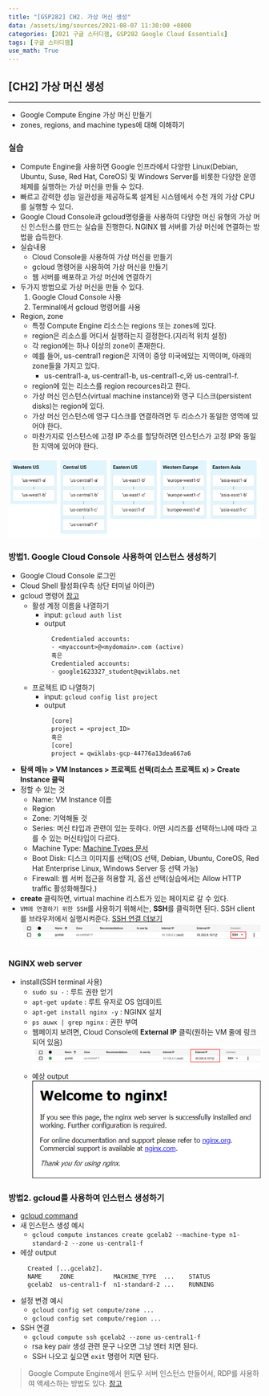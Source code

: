 ```yaml
---
title: "[GSP282] CH2. 가상 머신 생성"
data: /assets/img/sources/2021-08-07 11:30:00 +0800
categories: [2021 구글 스터디잼, GSP282 Google Cloud Essentials]
tags: [구글 스터디잼]
use_math: True
---
```



## **[CH2] 가상 머신 생성**

---

- Google Compute Engine 가상 머신 만들기
- zones, regions, and machine types에 대해 이해하기

### 실습

- Compute Engine을 사용하면 Google 인프라에서 다양한 Linux(Debian, Ubuntu, Suse, Red Hat, CoreOS) 및 Windows Server를 비롯한 다양한 운영 체제를 실행하는 가상 머신을 만들 수 있다.
- 빠르고 강력한 성능 일관성을 제공하도록 설계된 시스템에서 수천 개의 가상 CPU를 실행할 수 있다.
- Google Cloud Console과 gcloud명령줄을 사용하여 다양한 머신 유형의 가상 머신 인스턴스를 만드는 실습을 진행한다. NGINX 웹 서버를 가상 머신에 연결하는 방법을 습득한다.
- 실습내용
  - Cloud Console을 사용하여 가상 머신을 만들기
  - gcloud 명령어을 사용하여 가상 머신을 만들기
  - 웹 서버를 배포하고 가상 머신에 연결하기
- 두가지 방법으로 가상 머신을 만들 수 있다.
  1. Google Cloud Console 사용
  2. Terminal에서 gcloud 명령어를 사용
- Region, zone
  - 특정 Compute Engine 리소스는 regions 또는 zones에 있다.
  - region은 리소스를 어디서 실행하는지 결정한다.(지리적 위치 설정)
  - 각 region에는 하나 이상의 zone이 존재한다.
  - 예를 들어, us-central1 region은 지역이 중앙 미국에있는 지역이며, 아래의 zone들을 가지고 있다.
    - us-central1-a, us-central1-b, us-central1-c,와 us-central1-f.
  - region에 있는 리소스를 region recources라고 한다.
  - 가상 머신 인스턴스(virtual machine instance)와 영구 디스크(persistent disks)는 region에 있다.
  - 가상 머신 인스턴스에 영구 디스크를 연결하려면 두 리소스가 동일한 영역에 있어야 한다.
  - 마찬가지로 인스턴스에 고정 IP 주소를 할당하려면 인스턴스가 고정 IP와 동일한 지역에 있어야 한다.

![zone, region](/assets/img/sources/2021-08-07-11-01-23.png)

### 방법1. Google Cloud Console 사용하여 인스턴스 생성하기

- Google Cloud Console 로그인
- Cloud Shell 활성화(우측 상단 터미널 아이콘)
- gcloud 명령어 [참고](https://cloud.google.com/sdk/gcloud)
  - 활성 계정 이름을 나열하기
    - input: `gcloud auth list`
    - output
      ```shell
        Credentialed accounts:
        - <myaccount>@<mydomain>.com (active)
        혹은
        Credentialed accounts:
        - google1623327_student@qwiklabs.net
      ```
  - 프로젝트 ID 나열하기
    - input: `gcloud config list project`
    - output
      ```shell
        [core]
        project = <project_ID>
        혹은   
        [core]
        project = qwiklabs-gcp-44776a13dea667a6
      ```
- **탐색 메뉴 > VM Instances > 프로젝트 선택(리소스 프로젝트 x) > Create Instance 클릭**
- 정할 수 있는 것
  - Name: VM Instance 이름
  - Region
  - Zone: 기억해둘 것
  - Series: 머신 타입과 관련이 있는 듯하다. 어떤 시리즈를 선택하느냐에 따라 고를 수 있는 머신타입이 다르다.
  - Machine Type: [Machine Types 문서](https://cloud.google.com/compute/docs/machine-types)
  - Boot Disk: 디스크 이미지를 선택(OS 선택, Debian, Ubuntu, CoreOS, Red Hat Enterprise Linux, Windows Server 등 선택 가능)
  - Firewall: 웹 서버 접근을 허용할 지, 옵션 선택(실습에서는 Allow HTTP traffic 활성화해줬다.)
- **create** 클릭하면, virtual machine 리스트가 있는 페이지로 갈 수 있다.
- `VM에 연결하기 위한 SSH`를 사용하기 위해서는, **SSH**를 클릭하면 된다. SSH client를 브라우저에서 실행시켜준다. [SSH 연결 더보기](https://cloud.google.com/compute/docs/instances/connecting-to-instance)
  ![SSH](/assets/img/sources/2021-08-07-11-21-53.png)

### NGINX web server

- install(SSH terminal 사용)
  - `sudo su -` : 루트 권한 얻기
  - `apt-get update` : 루트 유저로 OS 업데이트
  - `apt-get install nginx -y` : NGINX 설치
  - `ps auwx | grep nginx` : 권한 부여
  - 웹페이지 보려면, Cloud Console에 **External IP** 클릭(원하는 VM 줄에 링크되어 있음)
    ![External IP](/assets/img/sources/2021-08-07-11-25-21.png)
  - 예상 output
    ![output](/assets/img/sources/2021-08-07-11-25-48.png)

### 방법2. gcloud를 사용하여 인스턴스 생성하기

- [gcloud command](https://cloud.google.com/sdk/gcloud/)
- 새 인스턴스 생성 예시
  - `gcloud compute instances create gcelab2 --machine-type n1-standard-2 --zone us-central1-f`
- 에상 output
  ```shell
    Created [...gcelab2].
    NAME     ZONE           MACHINE_TYPE  ...    STATUS
    gcelab2  us-central1-f  n1-standard-2 ...    RUNNING
  ```
- 설정 변경 예시
  - `gcloud config set compute/zone ...`
  - `gcloud config set compute/region ...`
- SSH 연결
  - `gcloud compute ssh gcelab2 --zone us-central1-f`
  - rsa key pair 생성 관련 문구 나오면 그냥 엔터 치면 된다.
  - SSH 나오고 싶으면 `exit` 명령어 치면 된다.

> Google Compute Engine에서 윈도우 서버 인스턴스 만들어서, RDP를 사용하여 액세스하는 방법도 있다. [참고](https://www.qwiklabs.com/focuses/560?parent=catalog)

